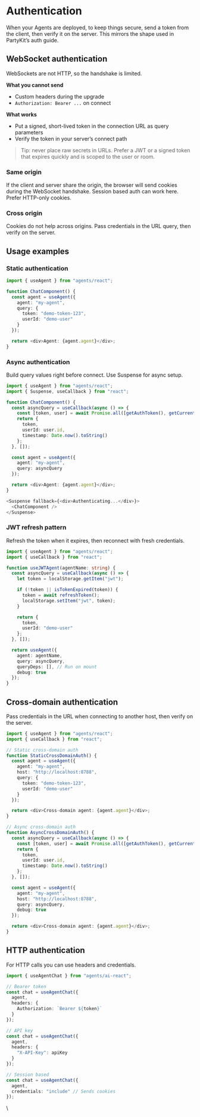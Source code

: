 # Authentication

When your Agents are deployed, to keep things secure, send a token from the client, then verify it on the server. This mirrors the shape used in PartyKit’s auth guide.

## WebSocket authentication

WebSockets are not HTTP, so the handshake is limited.

**What you cannot send**

- Custom headers during the upgrade
- `Authorization: Bearer ...` on connect

**What works**

- Put a signed, short-lived token in the connection URL as query parameters
- Verify the token in your server’s connect path

> Tip: never place raw secrets in URLs. Prefer a JWT or a signed token that expires quickly and is scoped to the user or room.

### Same origin

If the client and server share the origin, the browser will send cookies during the WebSocket handshake. Session based auth can work here. Prefer HTTP-only cookies.

### Cross origin

Cookies do not help across origins. Pass credentials in the URL query, then verify on the server.

## Usage examples

### Static authentication

```ts
import { useAgent } from "agents/react";

function ChatComponent() {
  const agent = useAgent({
    agent: "my-agent",
    query: {
      token: "demo-token-123",
      userId: "demo-user"
    }
  });

  return <div>Agent: {agent.agent}</div>;
}
```

### Async authentication

Build query values right before connect. Use Suspense for async setup.

```ts
import { useAgent } from "agents/react";
import { Suspense, useCallback } from "react";

function ChatComponent() {
  const asyncQuery = useCallback(async () => {
    const [token, user] = await Promise.all([getAuthToken(), getCurrentUser()]);
    return {
      token,
      userId: user.id,
      timestamp: Date.now().toString()
    };
  }, []);

  const agent = useAgent({
    agent: "my-agent",
    query: asyncQuery
  });

  return <div>Agent: {agent.agent}</div>;
}

<Suspense fallback={<div>Authenticating...</div>}>
  <ChatComponent />
</Suspense>
```

### JWT refresh pattern

Refresh the token when it expires, then reconnect with fresh credentials.

```ts
import { useAgent } from "agents/react";
import { useCallback } from "react";

function useJWTAgent(agentName: string) {
  const asyncQuery = useCallback(async () => {
    let token = localStorage.getItem("jwt");

    if (!token || isTokenExpired(token)) {
      token = await refreshToken();
      localStorage.setItem("jwt", token);
    }

    return {
      token,
      userId: "demo-user"
    };
  }, []);

  return useAgent({
    agent: agentName,
    query: asyncQuery,
    queryDeps: [], // Run on mount
    debug: true
  });
}
```

## Cross-domain authentication

Pass credentials in the URL when connecting to another host, then verify on the server.

```ts
import { useAgent } from "agents/react";
import { useCallback } from "react";

// Static cross-domain auth
function StaticCrossDomainAuth() {
  const agent = useAgent({
    agent: "my-agent",
    host: "http://localhost:8788",
    query: {
      token: "demo-token-123",
      userId: "demo-user"
    }
  });

  return <div>Cross-domain agent: {agent.agent}</div>;
}

// Async cross-domain auth
function AsyncCrossDomainAuth() {
  const asyncQuery = useCallback(async () => {
    const [token, user] = await Promise.all([getAuthToken(), getCurrentUser()]);
    return {
      token,
      userId: user.id,
      timestamp: Date.now().toString()
    };
  }, []);

  const agent = useAgent({
    agent: "my-agent",
    host: "http://localhost:8788",
    query: asyncQuery,
    debug: true
  });

  return <div>Cross-domain agent: {agent.agent}</div>;
}
```

## HTTP authentication

For HTTP calls you can use headers and credentials.

```ts
import { useAgentChat } from "agents/ai-react";

// Bearer token
const chat = useAgentChat({
  agent,
  headers: {
    Authorization: `Bearer ${token}`
  }
});

// API key
const chat = useAgentChat({
  agent,
  headers: {
    "X-API-Key": apiKey
  }
});

// Session based
const chat = useAgentChat({
  agent,
  credentials: "include" // Sends cookies
});
```

\
